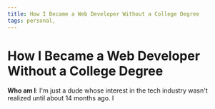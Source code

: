 ```yaml
---
title: How I Became a Web Developer Without a College Degree
tags: personal, 
---
```


# How I Became a Web Developer Without a College Degree

**Who am I**: I'm just a dude whose interest in the tech industry wasn't realized until about 14 months ago. I 